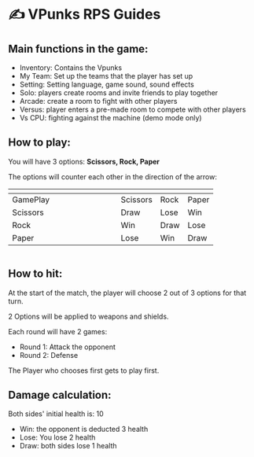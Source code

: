 # ✍ VPunks RPS Guides

## Main functions in the game:

* Inventory: Contains the Vpunks
* My Team: Set up the teams that the player has set up
* Setting: Setting language, game sound, sound effects
* Solo: players create rooms and invite friends to play together
* Arcade: create a room to fight with other players
* Versus: player enters a pre-made room to compete with other players
* Vs CPU: fighting against the machine (demo mode only)

## How to play:

You will have 3 options: **Scissors, Rock, Paper**

The options will counter each other in the direction of the arrow:

<table><thead><tr><th width="205"></th><th></th><th></th><th></th></tr></thead><tbody><tr><td>GamePlay</td><td>Scissors</td><td>Rock</td><td>Paper</td></tr><tr><td>Scissors</td><td>Draw</td><td>Lose</td><td>Win</td></tr><tr><td>Rock</td><td>Win</td><td>Draw</td><td>Lose</td></tr><tr><td>Paper</td><td>Lose</td><td>Win</td><td>Draw</td></tr></tbody></table>

<figure><img src="https://lh3.googleusercontent.com/alYXpDTVi6btG5KcQxGtO_dB-pG2HCnnr366r_8jARNtfOdNXtnljQzqCuX5u72w4aHpXhcQz0c3mIHQnWsxPXDNGOuLUAthCcMMylrG_LGjzU9coCJIk5cz2nq72uuWO3AvF_anfy3uhF29zy8MgCk0gA=s2048" alt=""><figcaption></figcaption></figure>

## How to hit:

At the start of the match, the player will choose 2 out of 3 options for that turn.

2 Options will be applied to weapons and shields.

Each round will have 2 games:

* Round 1: Attack the opponent
* Round 2: Defense

The Player who chooses first gets to play first.

## Damage calculation:&#x20;

Both sides' initial health is: 10

* Win: the opponent is deducted 3 health
* Lose: You lose 2 health
* Draw: both sides lose 1 health
